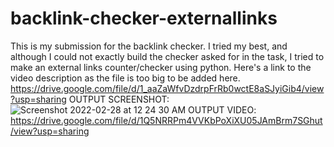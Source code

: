 # backlink-checker-externallinks
This is my submission for the backlink checker. I tried my best, and although I could not exactly build the checker asked for in the task, I tried to make an external links counter/checker using python. 
Here's a link to the video description as the file is too big to be added here. 
https://drive.google.com/file/d/1_aaZaWfvDzdrpFrRb0wctE8aSJyiGib4/view?usp=sharing
OUTPUT SCREENSHOT:
![Screenshot 2022-02-28 at 12 24 30 AM](https://user-images.githubusercontent.com/100517388/155895782-7a77d190-cd1a-45d5-abdb-17db2bde7c45.png)
OUTPUT VIDEO:
https://drive.google.com/file/d/1Q5NRRPm4VVKbPoXiXU05JAmBrm7SGhut/view?usp=sharing
